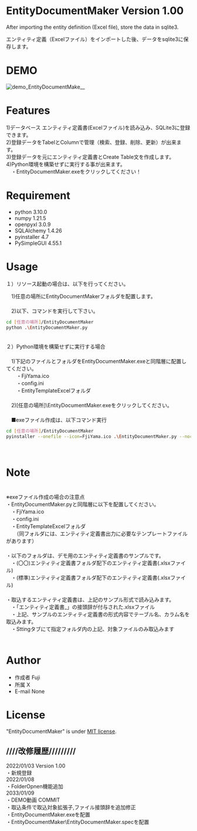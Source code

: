 # EntityDocumentMaker Version 1.00
After importing the entity definition (Excel file), store the data in sqlite3.  

エンティティ定義（Excelファイル）をインポートした後、データをsqlite3に保存します。  

# DEMO

![demo_EntityDocumentMake__](https://user-images.githubusercontent.com/95132992/148678091-35d72a0a-4c7f-4139-8c0c-e372fdf5392a.gif)  

# Features

1)データベース エンティティ定義書(Excelファイル)を読み込み、SQLite3に登録できます。  
2)登録データをTabelとColumnで管理（検索、登録、削除、更新）が出来ます。  
3)登録データを元にエンティティ定義書とCreate Table文を作成します。  
4)Python環境を構築せずに実行する事が出来ます。  
　・EntityDocumentMaker.exeをクリックしてください！

# Requirement

* python 3.10.0  
* numpy 1.21.5  
* openpyxl 3.0.9  
* SQLAlchemy 1.4.26  
* pyinstaller 4.7  
* PySimpleGUI 4.55.1  

# Usage

１）リソース起動の場合は、以下を行ってください。  

　1)任意の場所にEntityDocumentMakerフォルダを配置します。  
　  
　2)以下、コマンドを実行して下さい。  
```bash
cd [任意の場所]/EntityDocumentMaker
python .\EntityDocumentMaker.py
```
　  
２）Python環境を構築せずに実行する場合  
　  
　1)下記のファイルとフォルダをEntityDocumentMaker.exeと同階層に配置してください。  
　　・FjiYama.ico  
　　・config.ini  
　　・EntityTemplateExcelフォルダ  
　  
　2)[任意の場所]\EntityDocumentMaker.exeをクリックしてください。  
　  
　■exeファイル作成は、以下コマンド実行  
```bash
cd [任意の場所]/EntityDocumentMaker
pyinstaller --onefile --icon=FjiYama.ico .\EntityDocumentMaker.py --noconsole
```
　  
# Note
　  
※exeファイル作成の場合の注意点  
・EntityDocumentMaker.pyと同階層に以下を配置してください。  
　・FjiYama.ico  
　・config.ini  
　・EntityTemplateExcelフォルダ  
　　（同フォルダには、エンティティ定義書出力に必要なテンプレートファイルがあります）  
　  
・以下のフォルダは、デモ用のエンティティ定義書のサンプルです。  
　・(〇〇)エンティティ定義書フォルダ配下のエンティティ定義書(.xlsxファイル)  
　・(標準)エンティティ定義書フォルダ配下のエンティティ定義書(.xlsxファイル)  
　  
・取込するエンティティ定義書は、上記のサンプル形式で読み込みます。  
　・「エンティティ定義書_」の接頭辞が付与された.xlsxファイル  
　・上記、サンプルのエンティティ定義書の形式内容でテーブル名、カラム名を取込みます。  
　・Sttingタブにて指定フォルダ内の上記、対象ファイルのみ取込みます  
　  
# Author

* 作成者 Fuji
* 所属 X
* E-mail None

# License

"EntityDocumentMaker" is under [MIT license](https://en.wikipedia.org/wiki/MIT_License).  

## ////改修履歴/////////  
2022/01/03 Version 1.00  
・新規登録  
2022/01/08  
・FolderOpnen機能追加  
2033/01/09  
・DEMO動画 COMMIT    
・取込条件で取込対象拡張子,ファイル接頭辞を追加修正    
・EntityDocumentMaker.exeを配置  
・EntityDocumentMaker\EntityDocumentMaker.specを配置  
